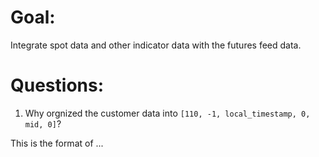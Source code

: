 # Goal:

Integrate spot data and other indicator data with 
the futures feed data.



# Questions:

1. Why orgnized the customer data into `[110, -1, local_timestamp, 0, mid, 0]`?

This is the format of ...



